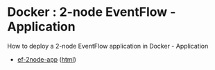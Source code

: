 # Docker : 2-node EventFlow - Application

How to deploy a 2-node EventFlow application in Docker - Application

* [ef-2node-app](src/site/markdown/index.md) ([html](https://tibcosoftware.github.io/tibco-streaming-samples/10.5.0-SNAPSHOT/docker/ef-2node/ef-2node-app/))
